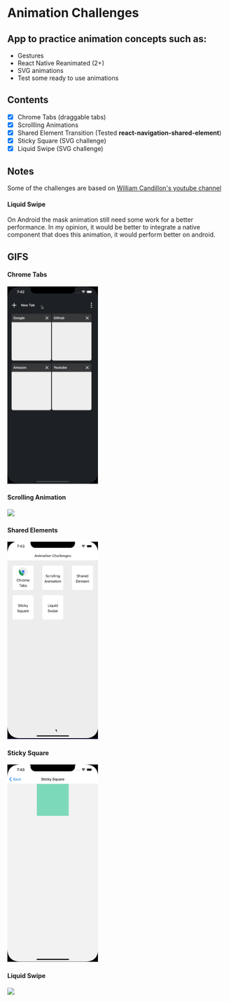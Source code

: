 
# Animation Challenges
## App to practice animation concepts such as:
- Gestures
- React Native Reanimated (2+)
- SVG animations
- Test some ready to use animations

## Contents
- [x] Chrome Tabs (draggable tabs)
- [x] Scrollling Animations
- [x] Shared Element Transition (Tested **react-navigation-shared-element**)
- [x] Sticky Square (SVG challenge)
- [x] Liquid Swipe (SVG challenge)

## Notes
Some of the challenges are based on [William Candillon's youtube channel](https://www.youtube.com/user/wcandill)

#### Liquid Swipe
On Android the mask animation still need some work for a better performance. In my opinion, it would be better to integrate a native component that does this animation, it would perform better on android.

## GIFS

#### Chrome Tabs
<img src="src/assets/gifs/chrome_tabs.gif" height="450"/> 

#### Scrolling Animation
<img src="src/assets/gifs/scrolling_animation.gif" height="450"/>

#### Shared Elements
<img src="src/assets/gifs/shared_element.gif" height="450"/>

#### Sticky Square
<img src="src/assets/gifs/sticky_square.gif" height="450"/> 

#### Liquid Swipe
<img src="src/assets/gifs/liquid_swipe.gif" height="450"/>


